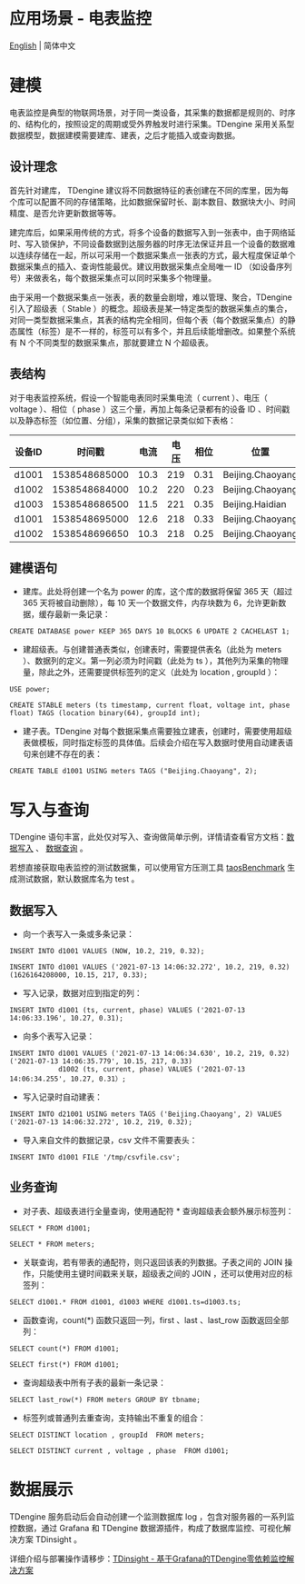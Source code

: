 # 应用场景 - 电表监控

[English](001-electricity-meter-monitoring.md) | 简体中文

# 建模
电表监控是典型的物联网场景，对于同一类设备，其采集的数据都是规则的、时序的、结构化的，按照设定的周期或受外界触发时进行采集。TDengine 采用关系型数据模型，数据建模需要建库、建表，之后才能插入或查询数据。
## 设计理念
首先针对建库， TDengine 建议将不同数据特征的表创建在不同的库里，因为每个库可以配置不同的存储策略，比如数据保留时长、副本数目、数据块大小、时间精度、是否允许更新数据等等。

建完库后，如果采用传统的方式，将多个设备的数据写入到一张表中，由于网络延时、写入锁保护，不同设备数据到达服务器的时序无法保证并且一个设备的数据难以连续存储在一起，所以可采用一个数据采集点一张表的方式，最大程度保证单个数据采集点的插入、查询性能最优。建议用数据采集点全局唯一 ID （如设备序列号）来做表名，每个数据采集点可以同时采集多个物理量。

由于采用一个数据采集点一张表，表的数量会剧增，难以管理、聚合，TDengine 引入了超级表（ Stable ）的概念。超级表是某一特定类型的数据采集点的集合，对同一类型数据采集点，其表的结构完全相同，但每个表（每个数据采集点）的静态属性（标签）是不一样的，标签可以有多个，并且后续能增删改。如果整个系统有 N 个不同类型的数据采集点，那就要建立 N 个超级表。
## 表结构
对于电表监控系统，假设一个智能电表同时采集电流（ current ）、电压（ voltage ）、相位（ phase ）这三个量，再加上每条记录都有的设备 ID 、时间戳以及静态标签（如位置、分组），采集的数据记录类似如下表格：

|  设备ID   | 时间戳  | 电流  | 电压  | 相位 | 位置  | 分组  |
|  ----  | ----  |----  |----  |----  |----  |----  |
| d1001  | 1538548685000 | 10.3 | 219 | 0.31 | Beijing.Chaoyang	 | 2 |
| d1002  | 1538548684000 | 10.2 | 220 | 0.23 | Beijing.Chaoyang	 | 3 |
| d1003| 1538548686500 | 11.5 | 221 | 0.35 | Beijing.Haidian | 3 |
| d1001 | 1538548695000 | 12.6 | 218 | 0.33 | Beijing.Chaoyang | 2 |
| d1002 | 1538548696650 | 10.3 | 218 | 0.25 | Beijing.Chaoyang	 | 3 |

## 建模语句
* 建库。此处将创建一个名为 power 的库，这个库的数据将保留 365 天（超过 365 天将被自动删除），每 10 天一个数据文件，内存块数为 6，允许更新数据，缓存最新一条记录：

```
CREATE DATABASE power KEEP 365 DAYS 10 BLOCKS 6 UPDATE 2 CACHELAST 1;
```

* 建超级表。与创建普通表类似，创建表时，需要提供表名（此处为 meters ）、数据列的定义。第一列必须为时间戳（此处为 ts ），其他列为采集的物理量，除此之外，还需要提供标签列的定义（此处为 location , groupId ）：

```
USE power;

CREATE STABLE meters (ts timestamp, current float, voltage int, phase float) TAGS (location binary(64), groupId int);
```

* 建子表。TDengine 对每个数据采集点需要独立建表，创建时，需要使用超级表做模板，同时指定标签的具体值。后续会介绍在写入数据时使用自动建表语句来创建不存在的表：

```
CREATE TABLE d1001 USING meters TAGS ("Beijing.Chaoyang", 2);
```


# 写入与查询
TDengine 语句丰富，此处仅对写入、查询做简单示例，详情请查看官方文档：[数据写入](https://www.taosdata.com/docs/cn/v2.0/taos-sql#insert)	、 [数据查询](https://www.taosdata.com/docs/cn/v2.0/taos-sql#select) 。

若想直接获取电表监控的测试数据集，可以使用官方压测工具 [taosBenchmark](https://www.taosdata.com/docs/cn/v2.0/getting-started/taosdemo) 生成测试数据，默认数据库名为 test 。
## 数据写入

* 向一个表写入一条或多条记录：

```
INSERT INTO d1001 VALUES (NOW, 10.2, 219, 0.32);

INSERT INTO d1001 VALUES ('2021-07-13 14:06:32.272', 10.2, 219, 0.32) (1626164208000, 10.15, 217, 0.33);
```

* 写入记录，数据对应到指定的列：

```
INSERT INTO d1001 (ts, current, phase) VALUES ('2021-07-13 14:06:33.196', 10.27, 0.31);
```

* 向多个表写入记录：

```
INSERT INTO d1001 VALUES ('2021-07-13 14:06:34.630', 10.2, 219, 0.32) ('2021-07-13 14:06:35.779', 10.15, 217, 0.33)
            d1002 (ts, current, phase) VALUES ('2021-07-13 14:06:34.255', 10.27, 0.31）;
```

* 写入记录时自动建表：

```
INSERT INTO d21001 USING meters TAGS ('Beijing.Chaoyang', 2) VALUES ('2021-07-13 14:06:32.272', 10.2, 219, 0.32);
```

* 导入来自文件的数据记录，csv 文件不需要表头：

```
INSERT INTO d1001 FILE '/tmp/csvfile.csv';
```


## 业务查询

* 对子表、超级表进行全量查询，使用通配符 * 查询超级表会额外展示标签列：

```
SELECT * FROM d1001;

SELECT * FROM meters;
```

* 关联查询，若有带表的通配符，则只返回该表的列数据。子表之间的 JOIN 操作，只能使用主键时间戳来关联，超级表之间的 JOIN ，还可以使用对应的标签列：

```
SELECT d1001.* FROM d1001, d1003 WHERE d1001.ts=d1003.ts;
```

* 函数查询，count(*) 函数只返回一列，first 、last 、last_row 函数返回全部列：

```
SELECT count(*) FROM d1001;

SELECT first(*) FROM d1001;
```


* 查询超级表中所有子表的最新一条记录：

```
SELECT last_row(*) FROM meters GROUP BY tbname;
```

* 标签列或普通列去重查询，支持输出不重复的组合：

```
SELECT DISTINCT location , groupId  FROM meters;

SELECT DISTINCT current , voltage , phase  FROM d1001;
```

# 数据展示
TDengine 服务启动后会自动创建一个监测数据库 log ，包含对服务器的一系列监控数据，通过 Grafana 和 TDengine 数据源插件，构成了数据库监控、可视化解决方案 TDinsight 。

详细介绍与部署操作请移步：[TDinsight - 基于Grafana的TDengine零依赖监控解决方案](https://www.taosdata.com/docs/cn/v2.0/tools/insight)

